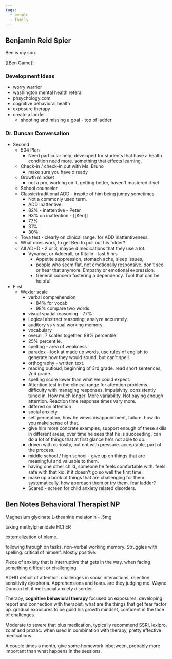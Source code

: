 ```yaml
---
tags:
  - people
  - family
---
```


## Benjamin Reid Spier
Ben is my son.

[[Ben Game]]
### Development Ideas
- worry warrior
- washington mental health referal
- phsychology.com
- cognitive behavioral health
- exposure therapy
- create a ladder
	- shooting and missing a goal - top of ladder
### Dr. Duncan Conversation
- Second
    - 504 Plan
        - Need particular help, developed for students that have a health condition need more.  something that effects learning.  
    - Check-in / check-in out with Ms. Bruno
        - make sure you have x ready
    - Growth mindset
        - not a pro, working on it, getting better, haven't mastered it yet
    - School counselor 
    - Classic/traditional ADD - inspite of him being jumpy sometimes
        - Not a commonly used term.  
        - ADD Inattentive.
        - 82% - inattentive - Peter
        - 93% on inattention - [[Keri]]
        - 77%
        - 31%
        - 30%
    - Tova test - clearly on clinical range.  for ADD inattentiveness. 
    - What does work, to get Ben to pull out his folder?
    - All ADHD - 2 or 3, maybe 4 medications that they use a lot.
        - Vyvanse, or Adderall, or Ritalin - last 5 hrs
            - Appetite suppression, stomach ache, sleep issues, 
            - people who seem flat, not emotionally responsive. don't see or hear that anymore.  Empathy or emotional expression.
            - General concern fostering a dependency.  Tool that can be helpful.  
- First
    - Wexler scale
        - verbal comprehension
            - 84% for vocab
            - 98% compare two words
        - visual spatial reasoning - 77%
        - Logical abstract reasoning, analyze accurately.  
        - auditory vs visual working memory.
        - vocabulary
        - overall, 7 scales together.  88% percentile.  
        - 25% percentile.  
        - spelling - area of weakness
        - paradox - look at made up words, use rules of english to generate how they would sound, but can't spell.  
        - orthography - written text.  
        - reading outloud, beginning of 3rd grade.  read short sentences, 2nd grade.  
        - spelling score lower than what we could expect.
        - Attention test in the clinical range for attention problems.  difficulty with managing responses, impulsivity, consistently tuned in.  How much longer.  More variability.  Not paying enough attention.  Reaction time response times vary more.  
        - differed on attention
        - social anxiety
        - self perception, how he views disappointment, failure.  how do you make sense of that.  
        - give him more concrete examples, support enough of these skills in different areas, over time he sees that he is succeeding, can do a lot of things that at first glance he's not able to do.  
        - driven with curiosity, but not with pressure.  acceptable, part of the process.
        - middle school / high school - give up on things that are meaningful and valuable to them.  
        - having one other child, someone he feels comfortable with.  feels safe with that kid.  if it doesn't go so well the first time.  
        - make up a book of things that are challenging for them.  systematically, how approach them or try them.  fear ladder?
        - Scared - screen for child anxiety related disorders.  


## Ben Notes Behavioral Therapist NP
Magnesium glycinate
L-theanine 
melatonin - .5mg

taking methylphenidate HCI ER

externalization of blame.  

following through on tasks. 
non-verbal working memory. 
Struggles with spelling. 
critical of himself. 
Mostly positive. 

Piece of anxiety that is interruptive that gets in the way. when facing something difficult or challenging.

ADHD deficit of attention. challenges in social interactions, rejection sensitivity dysphoria. Apprehensions and fears. are they judging me. Wayne Duncan felt it met social anxiety disorder. 

Therapy, **cognitive behavioral therapy** focused on exposures. developing report and connection with therapist, what are the things that get fear factor up. gradual exposures to be guild his growth mindset, confident in the face of challenges. 

Moderate to severe that plus medication, typically recommend SSRI, lexipro, zolaf and prozac. when used in combination with therapy, pretty effective medications. 

A couple times a month, give some homework inbetween, probably more important than what happens in the sessions. 
